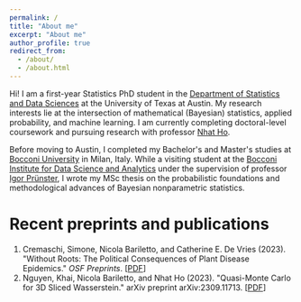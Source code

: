 ```yaml
---
permalink: /
title: "About me"
excerpt: "About me"
author_profile: true
redirect_from: 
  - /about/
  - /about.html
---
```


Hi! I am a first-year Statistics PhD student in the [Department of Statistics and Data Sciences](https://stat.utexas.edu/) at the University of Texas at Austin. My research interests lie at the intersection of mathematical (Bayesian) statistics, applied probability, and machine learning. I am currently completing doctoral-level coursework and pursuing research with professor [Nhat Ho](https://nhatptnk8912.github.io/).

Before moving to Austin, I completed my Bachelor's and Master's studies at [Bocconi University](https://www.unibocconi.eu/wps/wcm/connect/bocconi/sitopubblico_en/navigation+tree/home) in Milan, Italy. While a visiting student at the [Bocconi Institute for Data Science and Analytics](https://bidsa.unibocconi.eu/) under the supervision of professor [Igor Prünster](https://mypage.unibocconi.eu/igorpruenster/), I wrote my MSc thesis on the probabilistic foundations and methodological advances of Bayesian nonparametric statistics.

Recent preprints and publications
======
1. Cremaschi, Simone, Nicola Bariletto, and Catherine E. De Vries (2023). "Without Roots: The Political Consequences of Plant Disease Epidemics." _OSF Preprints_. [[PDF](https://osf.io/preprints/osf/brx38)]
1. Nguyen, Khai, Nicola Bariletto, and Nhat Ho (2023). "Quasi-Monte Carlo for 3D Sliced Wasserstein." arXiv preprint arXiv:2309.11713. [[PDF](https://arxiv.org/pdf/2309.11713.pdf)]

